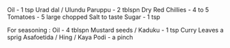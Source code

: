 Oil - 1 tsp
Urad dal / Ulundu Paruppu - 2 tblspn
Dry Red Chillies - 4 to 5
Tomatoes - 5 large chopped
Salt to taste
Sugar - 1 tsp

For seasoning :
Oil - 4 tblspn
Mustard seeds / Kaduku - 1 tsp
Curry Leaves a sprig
Asafoetida / Hing / Kaya Podi - a pinch